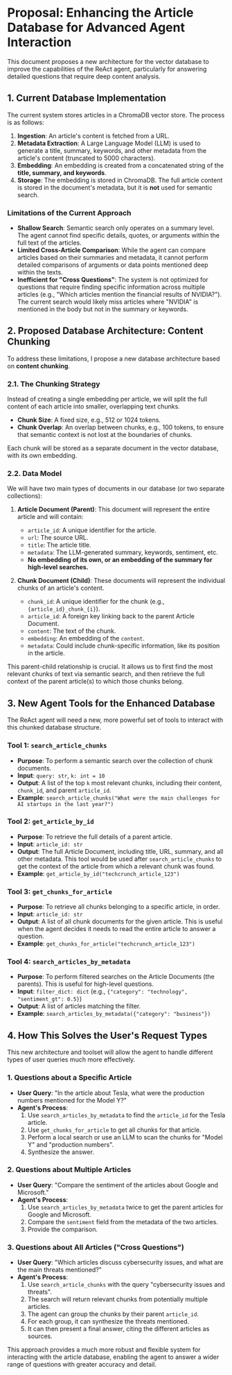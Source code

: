 # Proposal: Enhancing the Article Database for Advanced Agent Interaction

This document proposes a new architecture for the vector database to improve the capabilities of the ReAct agent, particularly for answering detailed questions that require deep content analysis.

## 1. Current Database Implementation

The current system stores articles in a ChromaDB vector store. The process is as follows:

1.  **Ingestion**: An article's content is fetched from a URL.
2.  **Metadata Extraction**: A Large Language Model (LLM) is used to generate a title, summary, keywords, and other metadata from the article's content (truncated to 5000 characters).
3.  **Embedding**: An embedding is created from a concatenated string of the **title, summary, and keywords**.
4.  **Storage**: The embedding is stored in ChromaDB. The full article content is stored in the document's metadata, but it is **not** used for semantic search.

### Limitations of the Current Approach

-   **Shallow Search**: Semantic search only operates on a summary level. The agent cannot find specific details, quotes, or arguments within the full text of the articles.
-   **Limited Cross-Article Comparison**: While the agent can compare articles based on their summaries and metadata, it cannot perform detailed comparisons of arguments or data points mentioned deep within the texts.
-   **Inefficient for "Cross Questions"**: The system is not optimized for questions that require finding specific information across multiple articles (e.g., "Which articles mention the financial results of NVIDIA?"). The current search would likely miss articles where "NVIDIA" is mentioned in the body but not in the summary or keywords.

## 2. Proposed Database Architecture: Content Chunking

To address these limitations, I propose a new database architecture based on **content chunking**.

### 2.1. The Chunking Strategy

Instead of creating a single embedding per article, we will split the full content of each article into smaller, overlapping text chunks.

-   **Chunk Size**: A fixed size, e.g., 512 or 1024 tokens.
-   **Chunk Overlap**: An overlap between chunks, e.g., 100 tokens, to ensure that semantic context is not lost at the boundaries of chunks.

Each chunk will be stored as a separate document in the vector database, with its own embedding.

### 2.2. Data Model

We will have two main types of documents in our database (or two separate collections):

1.  **Article Document (Parent)**: This document will represent the entire article and will contain:
    -   `article_id`: A unique identifier for the article.
    -   `url`: The source URL.
    -   `title`: The article title.
    -   `metadata`: The LLM-generated summary, keywords, sentiment, etc.
    -   **No embedding of its own, or an embedding of the summary for high-level searches.**

2.  **Chunk Document (Child)**: These documents will represent the individual chunks of an article's content.
    -   `chunk_id`: A unique identifier for the chunk (e.g., `{article_id}_chunk_{i}`).
    -   `article_id`: A foreign key linking back to the parent Article Document.
    -   `content`: The text of the chunk.
    -   `embedding`: An embedding of the `content`.
    -   `metadata`: Could include chunk-specific information, like its position in the article.

This parent-child relationship is crucial. It allows us to first find the most relevant chunks of text via semantic search, and then retrieve the full context of the parent article(s) to which those chunks belong.

## 3. New Agent Tools for the Enhanced Database

The ReAct agent will need a new, more powerful set of tools to interact with this chunked database structure.

### Tool 1: `search_article_chunks`

-   **Purpose**: To perform a semantic search over the collection of chunk documents.
-   **Input**: `query: str`, `k: int = 10`
-   **Output**: A list of the top `k` most relevant chunks, including their content, `chunk_id`, and parent `article_id`.
-   **Example**: `search_article_chunks("What were the main challenges for AI startups in the last year?")`

### Tool 2: `get_article_by_id`

-   **Purpose**: To retrieve the full details of a parent article.
-   **Input**: `article_id: str`
-   **Output**: The full Article Document, including title, URL, summary, and all other metadata. This tool would be used after `search_article_chunks` to get the context of the article from which a relevant chunk was found.
-   **Example**: `get_article_by_id("techcrunch_article_123")`

### Tool 3: `get_chunks_for_article`

-   **Purpose**: To retrieve all chunks belonging to a specific article, in order.
-   **Input**: `article_id: str`
-   **Output**: A list of all chunk documents for the given article. This is useful when the agent decides it needs to read the entire article to answer a question.
-   **Example**: `get_chunks_for_article("techcrunch_article_123")`

### Tool 4: `search_articles_by_metadata`

-   **Purpose**: To perform filtered searches on the Article Documents (the parents). This is useful for high-level questions.
-   **Input**: `filter_dict: dict` (e.g., `{"category": "technology", "sentiment_gt": 0.5}`)
-   **Output**: A list of articles matching the filter.
-   **Example**: `search_articles_by_metadata({"category": "business"})`

## 4. How This Solves the User's Request Types

This new architecture and toolset will allow the agent to handle different types of user queries much more effectively.

### 1. Questions about a Specific Article

-   **User Query**: "In the article about Tesla, what were the production numbers mentioned for the Model Y?"
-   **Agent's Process**:
    1.  Use `search_articles_by_metadata` to find the `article_id` for the Tesla article.
    2.  Use `get_chunks_for_article` to get all chunks for that article.
    3.  Perform a local search or use an LLM to scan the chunks for "Model Y" and "production numbers".
    4.  Synthesize the answer.

### 2. Questions about Multiple Articles

-   **User Query**: "Compare the sentiment of the articles about Google and Microsoft."
-   **Agent's Process**:
    1.  Use `search_articles_by_metadata` twice to get the parent articles for Google and Microsoft.
    2.  Compare the `sentiment` field from the metadata of the two articles.
    3.  Provide the comparison.

### 3. Questions about All Articles ("Cross Questions")

-   **User Query**: "Which articles discuss cybersecurity issues, and what are the main threats mentioned?"
-   **Agent's Process**:
    1.  Use `search_article_chunks` with the query "cybersecurity issues and threats".
    2.  The search will return relevant chunks from potentially multiple articles.
    3.  The agent can group the chunks by their parent `article_id`.
    4.  For each group, it can synthesize the threats mentioned.
    5.  It can then present a final answer, citing the different articles as sources.

This approach provides a much more robust and flexible system for interacting with the article database, enabling the agent to answer a wider range of questions with greater accuracy and detail.
